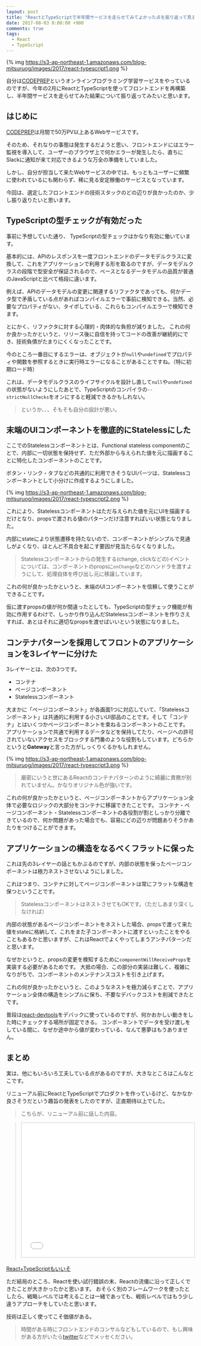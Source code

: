 ```yaml
---
layout: post
title: "ReactとTypeScriptで半年間サービスを走らせてみてよかった点を振り返って見る"
date: 2017-08-03 0:00:00 +900
comments: true
tags:
  - React
  - TypeScript
---
```

{% img https://s3-ap-northeast-1.amazonaws.com/blog-mitsuruog/images/2017/react-typescript1.png %}

自分は[CODEPREP](https://codeprep.jp/)というオンラインプログラミング学習サービスをやっているのですが、今年の2月にReactとTypeScriptを使ってフロントエンドを再構築し、半年間サービスを走らせてみた結果について振り返ってみたいと思います。

<!-- more -->

## はじめに

[CODEPREP](https://codeprep.jp/)は月間で50万PV以上あるWebサービスです。

そのため、それなりの事態は発生するだようと思い、フロントエンドにはエラー監視を導入して、ユーザーのブラウザ上で何かエラーが発生したら、直ちにSlackに通知が来て対応できるような万全の準備をしていました。

しかし、自分が担当して来たWebサービスの中では、もっともユーザーに頻繁に使われているにも関わらず、稀に見る安定稼働のサービスとなっています。

今回は、選定したフロントエンドの技術スタックのどの辺りが良かったのか、少し振り返りたいと思います。

## TypeScriptの型チェックが有効だった

事前に予想していた通り、 TypeScriptの型チェックはかなり有効に働いています。

基本的には、APIのレスポンスを一度フロントエンドのデータモデルクラスに変換して、これをアプリケーションで利用する形を取るのですが、データモデルクラスの段階で型安全が保証されるので、ベースとなるデータモデルの品質が普通のJavaScriptと比べて格段に違います。

例えば、APIのデータモデルの変更に関連するリファクタであっても、何かデータ型で矛盾している点があればコンパイルエラーで事前に検知できる。当然、必要なプロパティがない、タイポしている、これらもコンパイルエラーで検知できます。

とにかく、リファクタに対する心理的・肉体的な負担が減りました。
これの何か良かったかというと、リリース後に自信を持ってコードの改善が継続的にでき、技術負債がたまりにくくなったことです。

今のところ一番目にするエラーは、オブジェクトが`null`や`undefined`でプロパティや関数を参照するときに実行時エラーになることがあることですね。（特に初期ロード時）

これは、データモデルクラスのライフサイクルを設計し直して`null`や`undefined`の状態がないようにしたあとで、TypeScriptのコンパイラの`--strictNullChecks`をオンにすると軽減できるかもしれない。

> というか、、、そもそも自分の設計が悪い。

## 末端のUIコンポーネントを徹底的にStatelessにした

ここでのStatelessコンポーネントとは、Functional stateless componentのことで、内部に一切状態を保持せず、ただ外部から与えられた値を元に描画することに特化したコンポーネントのことです。

ボタン・リンク・タブなどの共通的に利用できそうなUIパーツは、Statelessコンポーネントとして小分けに作成するようにしました。

{% img https://s3-ap-northeast-1.amazonaws.com/blog-mitsuruog/images/2017/react-typescript2.png %}


これにより、Statelessコンポーネントはただ与えられた値を元にUIを描画するだけとなり、propsで渡される値のパターンだけ注意すればいい状態となりました。

内部にstateにより状態遷移を持たないので、コンポーネントがシンプルで見通しがよくなり、ほとんど不具合を起こす要因が見当たらなくなりました。

> Statelessコンポーネントからの発生する(change, clickなどの)イベントについては、コンポーネントのpropsに`onChange`などのハンドラを渡すようにして、処理自体を呼び出し元に移譲しています。

これの何が良かったかというと、末端のUIコンポーネントを信頼して使うことができることです。

仮に渡すpropsの値が何か間違ったとしても、TypeScriptの型チェック機能が有効に作用するわけで、しっかり作り込んだStatelessコンポーネントを作りさえすれば、あとはそれに適切なpropsを渡せばいいという状態になりました。

## コンテナパターンを採用してフロントのアプリケーションを3レイヤーに分けた

3レイヤーとは、次の3つです。

- コンテナ
- ページコンポーネント
- Statelessコンポーネント

大まかに「ページコンポーネント」が各画面1つに対応していて、「Statelessコンポーネント」は共通的に利用する小さいUI部品のことです。そして「コンテナ」とはいくつかページコンポーネントを束ねるコンポーネントのことです。
アプリケーションで共通で利用するデータなどを保持してたり、ページへの許可されていないアクセスをブロックする門番のような役割もしています。どちらかというと**Gateway**と言った方がしっくりくるかもしれません。

{% img https://s3-ap-northeast-1.amazonaws.com/blog-mitsuruog/images/2017/react-typescript3.png %}


> 厳密にいうと世にあるReactのコンテナパターンのように綺麗に責務が別れていません。かなりオリジナル色が強いです。

これの何が良かったかというと、ページコンポーネントからアプリケーション全体で必要なロジックの大部分をコンテナに移譲できたことです。
コンテナ・ページコンポーネント・Statelessコンポーネントの各役割が割としっかり分離できているので、何か問題があった場合でも、容易にどの辺りが問題ありそうかあたりをつけることができます。

## アプリケーションの構造をなるべくフラットに保った

これは先の3レイヤーの話ともかぶるのですが、内部の状態を保ったページコンポーネントは極力ネストさせないようにしました。

これはつまり、コンテナに対してページコンポーネントは常にフラットな構造を保つということです。

> StatelessコンポーネントはネストさせてもOKです。（ただしあまり深くしなければ）

内部の状態があるページコンポーネントをネストした場合、propsで渡って来た値をstateに格納して、これをまた子コンポーネントに渡すといったことをやることもあるかと思いますが、これはReactでよくやってしまうアンチパターンだと思います。

なぜかというと、propsの変更を検知するために`componentWillReceiveProps`を実装する必要があるためです。
大抵の場合、この部分の実装は難しく、複雑になりがちで、コンポーネントのメンテナンスコストを引き上げます。

これの何が良かったかというと、このようなネストを極力減らすことで、アプリケーション全体の構造をシンプルに保ち、不要なデバックコストを削減できたとです。

普段は[react-devtools](https://github.com/facebook/react-devtools)をデバックに使っているのですが、何かおかしい動きをした時にチェックする場所が固定できる。
コンポーネントでデータを受け渡しをしている間に、なぜか途中から値が変わっている、なんて悪夢はもうありません。

## まとめ

実は、他にもいろいろ工夫している点があるのですが、大きなところはこんなとこです。

リニューアル前にReactとTypeScriptでプロダクトを作っているけど、なかなか良さそうだという趣旨の発表をしたのですが、正直期待以上でした。

> こちらが、リニューアル前に話した内容。

> <iframe src="//www.slideshare.net/slideshow/embed_code/key/wHfoBpzy70W17r" width="480" height="360" frameborder="0" marginwidth="0" marginheight="0" scrolling="no" style="border:1px solid #CCC; border-width:1px; margin-bottom:5px; max-width: 100%;" allowfullscreen></iframe>
[React+TypeScriptもいいそ](//www.slideshare.net/mitsuruogawa33/reacttype-script)

ただ結局のところ、Reactを使い試行錯誤の末、Reactの流儀に沿って正しくできたことが大きかったかと思います。
おそらく別のフレームワークを使ったとしたら、戦略レベルでは考えることは一緒であっても、戦術レベルではもう少し違うアプローチをしていたと思います。

技術は正しく使ってこそ価値がある。

> 時間がある時にフロントエンドのコンサルなどもしているので、もし興味がある方がいたら[twitter](https://twitter.com/mitsuruog)などでメッセください。
